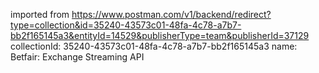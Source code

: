 imported from https://www.postman.com/v1/backend/redirect?type=collection&id=35240-43573c01-48fa-4c78-a7b7-bb2f165145a3&entityId=14529&publisherType=team&publisherId=37129
collectionId: 35240-43573c01-48fa-4c78-a7b7-bb2f165145a3
name: Betfair: Exchange Streaming API
